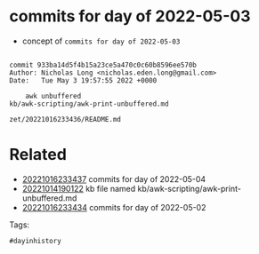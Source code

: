 # commits for day of 2022-05-03

- concept of `commits for day of 2022-05-03`

```

commit 933ba14d5f4b15a23ce5a470c0c60b8596ee570b
Author: Nicholas Long <nicholas.eden.long@gmail.com>
Date:   Tue May 3 19:57:55 2022 +0000

    awk unbuffered
kb/awk-scripting/awk-print-unbuffered.md
```

` zet/20221016233436/README.md `

# Related

- [20221016233437](/zet/20221016233437/README.md) commits for day of 2022-05-04
- [20221014190122](/zet/20221014190122/README.md) kb file named kb/awk-scripting/awk-print-unbuffered.md
- [20221016233434](/zet/20221016233434/README.md) commits for day of 2022-05-02

Tags:

    #dayinhistory
